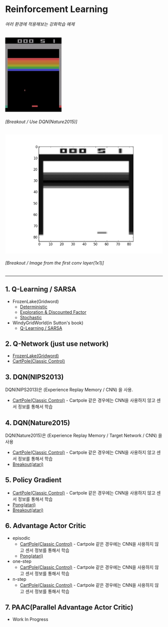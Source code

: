 # Reinforcement Learning
###### 여러 환경에 적용해보는 강화학습 예제

![Alt text](/readme/Play.gif)
###### [Breakout / Use DQN(Nature2015)]
![Alt text](/readme/1x1conv.gif)
###### [Breakout / Image from the first conv layer(1x1)]
---------------
## 1. Q-Learning / SARSA
* FrozenLake(Gridword)
	* [Deterministic](https://github.com/jcwleo/Reinforcement_Learning/blob/master/FrozenLake/FL_Q-Table.py)
	* [Exploration & Discounted Factor](https://github.com/jcwleo/Reinforcement_Learning/blob/master/FrozenLake/FL_Q-table_exp%26dis.py)
	* [Stochastic](https://github.com/jcwleo/Reinforcement_Learning/blob/master/FrozenLake/FL_Q-table_Stochastic.py)
* WindyGridWorld(in Sutton's book)
    * [Q-Learning / SARSA](https://github.com/jcwleo/Reinforcement_Learning/tree/master/Windygridworld)
## 2. Q-Network (just use network)
* [FrozenLake(Gridword)](https://github.com/jcwleo/Reinforcement_Learning/blob/master/FrozenLake/FrozenLake_Q-Network.py)
* [CartPole(Classic Control)](https://github.com/jcwleo/Reinforcement_Learning/blob/master/CartPole/CartPole_Q-Network.py)

## 3. DQN(NIPS2013)
DQN(NIPS2013)은 (Experience Replay Memory / CNN) 을 사용.
* [CartPole(Classic Control)](https://github.com/jcwleo/Reinforcement_Learning/blob/master/CartPole/CartPole_DQN_NIPS2013.py) - Cartpole 같은 경우에는 CNN을 사용하지 않고 센서 정보를 통해서 학습

## 4. DQN(Nature2015)
DQN(Nature2015)은 (Experience Replay Memory / Target Network / CNN) 을 사용

* [CartPole(Classic Control)](https://github.com/jcwleo/Reinforcement_Learning/blob/master/CartPole/CartPole_DQN_Nature2015.py) - Cartpole 같은 경우에는 CNN을 사용하지 않고 센서 정보를 통해서 학습
* [Breakout(atari)](https://github.com/jcwleo/Reinforcement_Learning/blob/master/Breakout/Breakout_DQN_class.py)

## 5. Policy Gradient
* [CartPole(Classic Control)](https://github.com/jcwleo/Reinforcement_Learning/blob/master/CartPole/CartPole_PolicyGradient.py) - Cartpole 같은 경우에는 CNN을 사용하지 않고 센서 정보를 통해서 학습
* [Pong(atari)](https://github.com/jcwleo/Reinforcement_Learning/blob/master/Pong/Pong_PolicyGradient.py)
* [Breakout(atari)](https://github.com/jcwleo/Reinforcement_Learning/blob/master/Breakout/Breakout_PolicyGradient.py)

## 6. Advantage Actor Critic
* episodic
	* [CartPole(Classic Control)](https://github.com/jcwleo/Reinforcement_Learning/blob/master/CartPole/CartPole_A2C_episodic.py) - Cartpole 같은 경우에는 CNN을 사용하지 않고 센서 정보를 통해서 학습
	* [Pong(atari)](https://github.com/jcwleo/Reinforcement_Learning/blob/master/Pong/Pong_A2C_episodic.py)
* one-step
    *  [CartPole(Classic Control)](https://github.com/jcwleo/Reinforcement_Learning/blob/master/CartPole/Cartpole_A2C_onestep.py) - Cartpole 같은 경우에는 CNN을 사용하지 않고 센서 정보를 통해서 학습
* n-step
    * [CartPole(Classic Control)](https://github.com/jcwleo/Reinforcement_Learning/blob/master/CartPole/Cartpole_A2C_nstep.py) - Cartpole 같은 경우에는 CNN을 사용하지 않고 센서 정보를 통해서 학습

## 7. PAAC(Parallel Advantage Actor Critic)
* Work In Progress